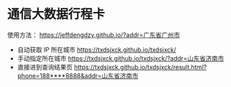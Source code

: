 # 通信大数据行程卡

使用方法：
https://jeffdengdzy.github.io/?addr=广东省广州市
- 自动获取 IP 所在城市 https://txdsjxck.github.io/txdsjxck/
- 手动指定所在城市 https://txdsjxck.github.io/txdsjxck/?addr=山东省济南市
- 直接进到查询结果页 https://txdsjxck.github.io/txdsjxck/result.html?phone=188****8888&addr=山东省济南市
